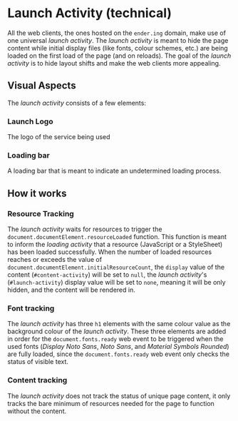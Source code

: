# Launch Activity (technical)

All the web clients, the ones hosted on the `ender.ing` domain, make use of one universal *launch activity*.
The *launch activity* is meant to hide the page content while initial display files (like fonts, colour schemes, etc.)
are being loaded on the first load of the page (and on reloads). The goal of the *launch activity* is to hide layout
shifts and make the web clients more appealing.

## Visual Aspects

The *launch activity* consists of a few elements:

### Launch Logo

The logo of the service being used

### Loading bar

A loading bar that is meant to indicate an undetermined loading process.

## How it works

### Resource Tracking

The *launch activity* waits for resources to trigger the `document.documentElement.resourceLoaded` function.
This function is meant to inform the *loading activity* that a resource (JavaScript or a StyleSheet) has been loaded
successfully. When the number of loaded resources reaches or exceeds the value of
`document.documentElement.initialResourceCount`, the `display` value of the content (`#content-activity`) will be set
to `null`, the *launch activity*'s (`#launch-activity`) display value will be set to `none`, meaning it will be only
hidden, and the content will be rendered in.

### Font tracking

The *launch activity* has three `h1` elements with the same colour value as the background colour of the
*launch activity*. These three elements are added in order for the `document.fonts.ready` web event to be triggered
when the used fonts (*Display Noto Sans*, *Noto Sans*, and *Material Symbols Rounded*) are fully loaded, since the
`document.fonts.ready` web event only checks the status of visible text.

### Content tracking

The *launch activity* does not track the status of unique page content, it only tracks the bare minimum of resources
needed for the page to function without the content.
